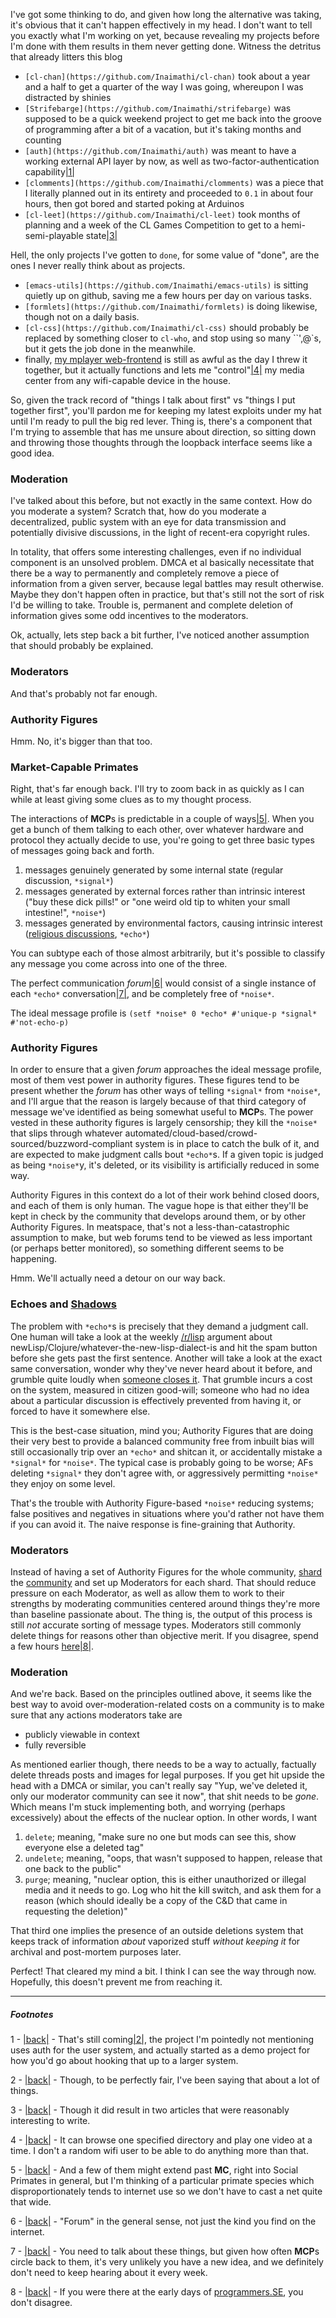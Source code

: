 I've got some thinking to do, and given how long the alternative was taking, it's obvious that it can't happen effectively in my head. I don't want to tell you exactly what I'm working on yet, because revealing my projects before I'm done with them results in them never getting done. Witness the detritus that already litters this blog


-   `[cl-chan](https://github.com/Inaimathi/cl-chan)` took about a year and a half to get a quarter of the way I was going, whereupon I was distracted by shinies
-   `[Strifebarge](https://github.com/Inaimathi/strifebarge)` was supposed to be a quick weekend project to get me back into the groove of programming after a bit of a vacation, but it's taking months and counting
-   `[auth](https://github.com/Inaimathi/auth)` was meant to have a working external API layer by now, as well as two-factor-authentication capability<a name="note-Fri-Aug-03-163551EDT-2012"></a>[|1|](#foot-Fri-Aug-03-163551EDT-2012)
-   `[clomments](https://github.com/Inaimathi/clomments)` was a piece that I literally planned out in its entirety and proceeded to `0.1` in about four hours, then got bored and started poking at Arduinos
-   `[cl-leet](https://github.com/Inaimathi/cl-leet)` took months of planning and a week of the CL Games Competition to get to a hemi-semi-playable state<a name="note-Fri-Aug-03-163909EDT-2012"></a>[|3|](#foot-Fri-Aug-03-163909EDT-2012)


Hell, the only projects I've gotten to `done`, for some value of "done", are the ones I never really think about as projects.


-   `[emacs-utils](https://github.com/Inaimathi/emacs-utils)` is sitting quietly up on github, saving me a few hours per day on various tasks.
-   `[formlets](https://github.com/Inaimathi/formlets)` is doing likewise, though not on a daily basis. 
-   `[cl-css](https://github.com/Inaimathi/cl-css)` should probably be replaced by something closer to `cl-who`, and stop using so many ``',@`s, but it gets the job done in the meanwhile.
-   finally, [my mplayer web-frontend](https://github.com/Inaimathi/web-mote) is still as awful as the day I threw it together, but it actually functions and lets me "control"<a name="note-Fri-Aug-03-164109EDT-2012"></a>[|4|](#foot-Fri-Aug-03-164109EDT-2012) my media center from any wifi-capable device in the house.


So, given the track record of "things I talk about first" vs "things I put together first", you'll pardon me for keeping my latest exploits under my hat until I'm ready to pull the big red lever. Thing is, there's a component that I'm trying to assemble that has me unsure about direction, so sitting down and throwing those thoughts through the loopback interface seems like a good idea.

### <a name="moderation"></a>Moderation

I've talked about this before, but not exactly in the same context. How do you moderate a system? Scratch that, how do you moderate a decentralized, public system with an eye for data transmission and potentially divisive discussions, in the light of recent-era copyright rules.

In totality, that offers some interesting challenges, even if no individual component is an unsolved problem. DMCA et al basically necessitate that there be a way to permanently and completely remove a piece of information from a given server, because legal battles may result otherwise. Maybe they don't happen often in practice, but that's still not the sort of risk I'd be willing to take. Trouble is, permanent and complete deletion of information gives some odd incentives to the moderators.

Ok, actually, lets step back a bit further, I've noticed another assumption that should probably be explained.

### <a name="moderators"></a>Moderators

And that's probably not far enough.

### <a name="authority-figures"></a>Authority Figures

Hmm. No, it's bigger than that too.

### <a name="marketcapable-primates"></a>Market-Capable  Primates

Right, that's far enough back. I'll try to zoom back in as quickly as I can while at least giving some clues as to my thought process.

The interactions of **MCP**s is predictable in a couple of ways<a name="note-Fri-Aug-03-164400EDT-2012"></a>[|5|](#foot-Fri-Aug-03-164400EDT-2012). When you get a bunch of them talking to each other, over whatever hardware and protocol they actually decide to use, you're going to get three basic types of messages going back and forth.


1.   messages genuinely generated by some internal state (regular discussion, `*signal*`)
1.   messages generated by external forces rather than intrinsic interest ("buy these dick pills!" or "one weird old tip to whiten your small intestine!", `*noise*`)
1.   messages generated by environmental factors, causing intrinsic interest ([religious discussions](http://pbfcomics.com/20/), `*echo*`)


You can subtype each of those almost arbitrarily, but it's possible to classify any message you come across into one of the three.

The perfect communication *forum*<a name="note-Fri-Aug-03-164459EDT-2012"></a>[|6|](#foot-Fri-Aug-03-164459EDT-2012) would consist of a single instance of each `*echo*` conversation<a name="note-Fri-Aug-03-164515EDT-2012"></a>[|7|](#foot-Fri-Aug-03-164515EDT-2012), and be completely free of `*noise*`.

The ideal message profile is `(setf *noise* 0 *echo* #'unique-p *signal* #'not-echo-p)`

### <a name="authority-figures"></a>Authority Figures

In order to ensure that a given *forum* approaches the ideal message profile, most of them vest power in authority figures. These figures tend to be present whether the *forum* has other ways of telling `*signal*` from `*noise*`, and I'll argue that the reason is largely because of that third category of message we've identified as being somewhat useful to **MCP**s. The power vested in these authority figures is largely censorship; they kill the `*noise*` that slips through whatever automated/cloud-based/crowd-sourced/buzzword-compliant system is in place to catch the bulk of it, and are expected to make judgment calls bout `*echo*`s. If a given topic is judged as being `*noise*`y, it's deleted, or its visibility is artificially reduced in some way.

Authority Figures in this context do a lot of their work behind closed doors, and each of them is only human. The vague hope is that either they'll be kept in check by the community that develops around them, or by other Authority Figures. In meatspace, that's not a less-than-catastrophic assumption to make, but web forums tend to be viewed as less important (or perhaps better monitored), so something different seems to be happening.

Hmm. We'll actually need a detour on our way back.

### <a name="echoes-and-shadows"></a>Echoes and [Shadows](http://en.wikipedia.org/wiki/Allegory_of_the_Cave)

The problem with `*echo*`s is precisely that they demand a judgment call. One human will take a look at the weekly [/r/lisp](http://www.reddit.com/r/lisp) argument about newLisp/Clojure/whatever-the-new-lisp-dialect-is and hit the spam button before she gets past the first sentence. Another will take a look at the exact same conversation, wonder why they've never heard about it before, and grumble quite loudly when [someone closes it](http://meta.stackoverflow.com/questions/61221/deleted-questions-archive). That grumble incurs a cost on the system, measured in citizen good-will; someone who had no idea about a particular discussion is effectively prevented from having it, or forced to have it somewhere else.

This is the best-case situation, mind you; Authority Figures that are doing their very best to provide a balanced community free from inbuilt bias will still occasionally trip over an `*echo*` and shitcan it, or accidentally mistake a `*signal*` for `*noise*`. The typical case is probably going to be worse; AFs deleting `*signal*` they don't agree with, or aggressively permitting `*noise*` they enjoy on some level.

That's the trouble with Authority Figure-based `*noise*` reducing systems; false positives and negatives in situations where you'd rather not have them if you can avoid it. The naive response is fine-graining that Authority.

### <a name="moderators"></a>Moderators

Instead of having a set of Authority Figures for the whole community, [shard](http://www.reddit.com/) the [community](http://stackexchange.com/) and set up Moderators for each shard. That should reduce pressure on each Moderator, as well as allow them to work to their strengths by moderating communities centered around things they're more than baseline passionate about. The thing is, the output of this process is still *not* accurate sorting of message types. Moderators still commonly delete things for reasons other than objective merit. If you disagree, spend a few hours [here](http://www.reddit.com/r/SubredditDrama/)<a name="note-Fri-Aug-03-165449EDT-2012"></a>[|8|](#foot-Fri-Aug-03-165449EDT-2012).

### <a name="moderation"></a>Moderation

And we're back. Based on the principles outlined above, it seems like the best way to avoid over-moderation-related costs on a community is to make sure that any actions moderators take are


-   publicly viewable in context
-   fully reversible


As mentioned earlier though, there needs to be a way to actually, factually delete threads posts and images for legal purposes. If you get hit upside the head with a DMCA or similar, you can't really say "Yup, we've deleted it, only our moderator community can see it now", that shit needs to be *gone*. Which means I'm stuck implementing both, and worrying (perhaps excessively) about the effects of the nuclear option. In other words, I want


1.   `delete`; meaning, "make sure no one but mods can see this, show everyone else a deleted tag"
1.   `undelete`; meaning, "oops, that wasn't supposed to happen, release that one back to the public"
1.   `purge`; meaning, "nuclear option, this is either unauthorized or illegal media and it needs to go. Log who hit the kill switch, and ask them for a reason (which should ideally be a copy of the C&D that came in requesting the deletion)"


That third one implies the presence of an outside deletions system that keeps track of information *about* vaporized stuff *without keeping it* for archival and post-mortem purposes later.

Perfect! That cleared my mind a bit. I think I can see the way through now. Hopefully, this doesn't prevent me from reaching it.

* * *
##### Footnotes

1 - <a name="foot-Fri-Aug-03-163551EDT-2012"></a>[|back|](#note-Fri-Aug-03-163551EDT-2012) - That's still coming<a name="note-Fri-Aug-03-163556EDT-2012"></a>[|2|](#foot-Fri-Aug-03-163556EDT-2012), the project I'm pointedly not mentioning uses auth for the user system, and actually started as a demo project for how you'd go about hooking that up to a larger system.

2 - <a name="foot-Fri-Aug-03-163556EDT-2012"></a>[|back|](#note-Fri-Aug-03-163556EDT-2012) - Though, to be perfectly fair, I've been saying that about a lot of things.

3 - <a name="foot-Fri-Aug-03-163909EDT-2012"></a>[|back|](#note-Fri-Aug-03-163909EDT-2012) - Though it did result in two articles that were reasonably interesting to write.

4 - <a name="foot-Fri-Aug-03-164109EDT-2012"></a>[|back|](#note-Fri-Aug-03-164109EDT-2012) - It can browse one specified directory and play one video at a time. I don't a random wifi user to be able to do anything more than that.

5 - <a name="foot-Fri-Aug-03-164400EDT-2012"></a>[|back|](#note-Fri-Aug-03-164400EDT-2012) - And a few of them might extend past **MC**, right into Social Primates in general, but I'm thinking of a particular primate species which disproportionately tends to internet use so we don't have to cast a net quite that wide.

6 - <a name="foot-Fri-Aug-03-164459EDT-2012"></a>[|back|](#note-Fri-Aug-03-164459EDT-2012) - "Forum" in the general sense, not just the kind you find on the internet.

7 - <a name="foot-Fri-Aug-03-164515EDT-2012"></a>[|back|](#note-Fri-Aug-03-164515EDT-2012) - You need to talk about these things, but given how often **MCP**s circle back to them, it's very unlikely you have a new idea, and we definitely don't need to keep hearing about it every week.

8 - <a name="foot-Fri-Aug-03-165449EDT-2012"></a>[|back|](#note-Fri-Aug-03-165449EDT-2012) - If you were there at the early days of [programmers.SE](http://programmers.stackexchange.com/), you don't disagree.
